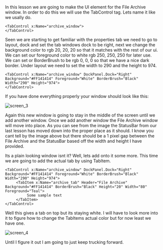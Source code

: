 In this lesson we are going to make the UI element for the File Archive window. In order to do this we will use the TabControl tag. Lets name it like we usally do.

```
<TabControl x:Name="archive_window">
</TabControl>
```

Seen we are starting to get familiar with the properties tab we need to go to layout, dock and set the tab windows dock to be right, next we change the background color to rgb 20, 20, 20 so that it matches with the rest of our ui. We can set our foreground color to white rgb 250, 250, 250 for later use. We can set or BorderBrush to be rgb 0, 0, 0 so that we have a nice dark border. Under layout we need to set the width to 290 and the height to 974.

```
<TabControl x:Name="archive_window" DockPanel.Dock="Right"  Background="#FF141414" Foreground="White" BorderBrush="Black" Width="290" Height="974">
</TabControl>
```

If you have done everything properly your window should look like this:

![screen_3](https://github.com/ravenleeblack/Illeshian-Ide/assets/76606152/5681d8e5-d086-4fd0-a989-929a4d0e01d5)


Again this new window is going to stay in the middle of the screen until we add another window. Once we add another window the File Archive window will move into place. As you can see from the image the StatusBar from our last lesson has moved down into the proper place as it should. I know you cant tell by the image above but there should be a 1 pixel gap between the  File Archive and the StatusBar based off the width and height I have provided.

Its a plain looking window isnt it? Well, lets add onto it some more. This time we are going to add the actual tab by using TabItem.

```
<TabControl x:Name="archive_window" DockPanel.Dock="Right"  Background="#FF141414" Foreground="White" BorderBrush="Black" Width="290" Height="974">
     <TabItem x:Name="archive_tab" Header="File Archive" Background="#FF141414" BorderBrush="Black" Height="20" Width="80" Foreground="Teal">
          Some sample text
     </TabItem>
</TabControl>
```

Well this gives a tab on top but its staying white. I will have to look more into it to figure how to change the TabItems actual color but for now least we have one.

![screen_4](https://github.com/ravenleeblack/Illeshian-Ide/assets/76606152/7ccebc7a-1489-4f99-aa49-6c1a0e1a7068)


Until I figure it out I am going to just keep trucking forward. 

